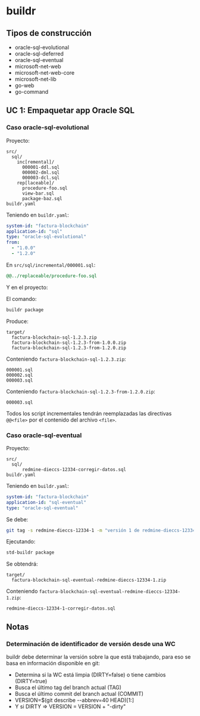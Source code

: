 # buildr

## Tipos de construcción

- oracle-sql-evolutional
- oracle-sql-deferred
- oracle-sql-eventual
- microsoft-net-web
- microsoft-net-web-core
- microsoft-net-lib
- go-web
- go-command

## UC 1: Empaquetar app Oracle SQL

### Caso oracle-sql-evolutional

Proyecto:

```tree
src/
  sql/
    inc[remental]/
      000001-ddl.sql
      000002-dml.sql
      000003-dcl.sql
    rep[laceable]/
      procedure-foo.sql
      view-bar.sql
      package-baz.sql
buildr.yaml
```

Teniendo en `buildr.yaml`:

```yaml
system-id: "factura-blockchain"
application-id: "sql"
type: "oracle-sql-evolutional"
from:
  - "1.0.0"
  - "1.2.0"
```

En `src/sql/incremental/000001.sql`:

```sql
@@../replaceable/procedure-foo.sql
```

Y en el proyecto:

El comando:

```sh
buildr package
```

Produce:

```tree
target/
  factura-blockchain-sql-1.2.3.zip
  factura-blockchain-sql-1.2.3-from-1.0.0.zip
  factura-blockchain-sql-1.2.3-from-1.2.0.zip
```

Conteniendo `factura-blockchain-sql-1.2.3.zip`:

```tree
000001.sql
000002.sql
000003.sql
```

Conteniendo `factura-blockchain-sql-1.2.3-from-1.2.0.zip`:

```tree
000003.sql
```

Todos los script incrementales tendrán reemplazadas las directivas `@@<file>` por el contenido del archivo `<file>`.

### Caso oracle-sql-eventual

Proyecto:

```tree
src/
  sql/
      redmine-dieccs-12334-corregir-datos.sql
buildr.yaml
```

Teniendo en `buildr.yaml`:

```yaml
system-id: "factura-blockchain"
application-id: "sql-eventual"
type: "oracle-sql-eventual"
```

Se debe:

```sh
git tag -s redmine-dieccs-12334-1 -m "versión 1 de redmine-dieccs-12334"
```

Ejecutando:

```sh
std-buildr package
```

Se obtendrá:

```tree
target/
  factura-blockchain-sql-eventual-redmine-dieccs-12334-1.zip
```

Conteniendo `factura-blockchain-sql-eventual-redmine-dieccs-12334-1.zip`:

```tree
redmine-dieccs-12334-1-corregir-datos.sql
```

## Notas

### Determinación de identificador de versión desde una WC

buildr debe determinar la versión sobre la que está trabajando, para eso se basa en información disponible en git:

- Determina si la WC está limpia (DIRTY=false) o tiene cambios (DIRTY=true)
- Busca el último tag del branch actual (TAG)
- Busca el último commit del branch actual (COMMIT)
- VERSION=$(git describe --abbrev=40 HEAD)[1:]
- Y si DIRTY => VERSION = VERSION + "-dirty"
